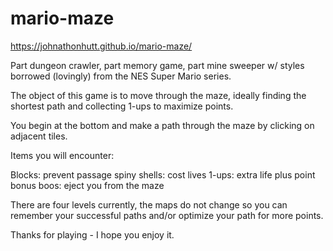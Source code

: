 # mario-maze

https://johnathonhutt.github.io/mario-maze/

Part dungeon crawler, part memory game, part mine sweeper w/ styles borrowed (lovingly) from the NES Super Mario series.

The object of this game is to move through the maze, ideally finding the shortest path and collecting 1-ups to maximize points.

You begin at the bottom and make a path through the maze by clicking on adjacent tiles.

Items you will encounter:

Blocks: prevent passage
spiny shells: cost lives
1-ups: extra life plus point bonus
boos: eject you from the maze

There are four levels currently, the maps do not change so you can remember your successful paths and/or optimize your path for more points.

Thanks for playing - I hope you enjoy it.
